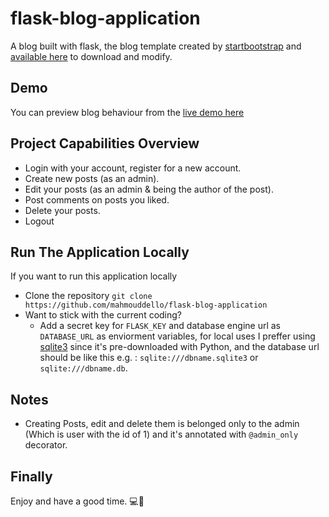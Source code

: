 # flask-blog-application
A blog built with flask, the blog template created by [startbootstrap](https://startbootstrap.com/) and [available here](https://startbootstrap.com/theme/clean-blog) to download and modify.
## Demo
You can preview blog behaviour from the [live demo here](https://flask-blog-xj62.onrender.com/)
## Project Capabilities Overview
* Login with your account, register for a new account.
* Create new posts (as an admin).
* Edit your posts (as an admin & being the author of the post).
* Post comments on posts you liked.
* Delete your posts.
* Logout
## Run The Application Locally
If you want to run this application locally
* Clone the repository 
```git clone https://github.com/mahmouddello/flask-blog-application```
* Want to stick with the current coding?
  * Add a secret key for ```FLASK_KEY``` and database engine url 
as ```DATABASE_URL``` as enviorment variables, for local uses I preffer using [sqlite3](https://www.sqlite.org/index.html) since it's pre-downloaded with Python, and the database url
should be like this e.g. : ```sqlite:///dbname.sqlite3``` or ```sqlite:///dbname.db```.
## Notes
* Creating Posts, edit and delete them is belonged only to the admin (Which is user with the id of 1) and it's annotated with ```@admin_only``` decorator.

## Finally
Enjoy and have a good time. 💻🙌

